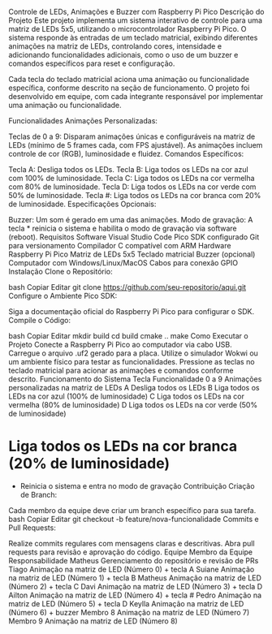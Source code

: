 Controle de LEDs, Animações e Buzzer com Raspberry Pi Pico
Descrição do Projeto
Este projeto implementa um sistema interativo de controle para uma matriz de LEDs 5x5, utilizando o microcontrolador Raspberry Pi Pico. O sistema responde às entradas de um teclado matricial, exibindo diferentes animações na matriz de LEDs, controlando cores, intensidade e adicionando funcionalidades adicionais, como o uso de um buzzer e comandos específicos para reset e configuração.

Cada tecla do teclado matricial aciona uma animação ou funcionalidade específica, conforme descrito na seção de funcionamento. O projeto foi desenvolvido em equipe, com cada integrante responsável por implementar uma animação ou funcionalidade.

Funcionalidades
Animações Personalizadas:

Teclas de 0 a 9: Disparam animações únicas e configuráveis na matriz de LEDs (mínimo de 5 frames cada, com FPS ajustável).
As animações incluem controle de cor (RGB), luminosidade e fluidez.
Comandos Específicos:

Tecla A: Desliga todos os LEDs.
Tecla B: Liga todos os LEDs na cor azul com 100% de luminosidade.
Tecla C: Liga todos os LEDs na cor vermelha com 80% de luminosidade.
Tecla D: Liga todos os LEDs na cor verde com 50% de luminosidade.
Tecla #: Liga todos os LEDs na cor branca com 20% de luminosidade.
Especificações Opcionais:

Buzzer: Um som é gerado em uma das animações.
Modo de gravação: A tecla * reinicia o sistema e habilita o modo de gravação via software (reboot).
Requisitos
Software
Visual Studio Code
Pico SDK configurado
Git para versionamento
Compilador C compatível com ARM
Hardware
Raspberry Pi Pico
Matriz de LEDs 5x5
Teclado matricial
Buzzer (opcional)
Computador com Windows/Linux/MacOS
Cabos para conexão GPIO
Instalação
Clone o Repositório:

bash
Copiar
Editar
git clone https://github.com/seu-repositorio/aqui.git
Configure o Ambiente Pico SDK:

Siga a documentação oficial do Raspberry Pi Pico para configurar o SDK.
Compile o Código:

bash
Copiar
Editar
mkdir build
cd build
cmake ..
make
Como Executar o Projeto
Conecte a Raspberry Pi Pico ao computador via cabo USB.
Carregue o arquivo .uf2 gerado para a placa.
Utilize o simulador Wokwi ou um ambiente físico para testar as funcionalidades.
Pressione as teclas no teclado matricial para acionar as animações e comandos conforme descrito.
Funcionamento do Sistema
Tecla	Funcionalidade
0 a 9	Animações personalizadas na matriz de LEDs
A	Desliga todos os LEDs
B	Liga todos os LEDs na cor azul (100% de luminosidade)
C	Liga todos os LEDs na cor vermelha (80% de luminosidade)
D	Liga todos os LEDs na cor verde (50% de luminosidade)
#	Liga todos os LEDs na cor branca (20% de luminosidade)
*	Reinicia o sistema e entra no modo de gravação
Contribuição
Criação de Branch:

Cada membro da equipe deve criar um branch específico para sua tarefa.
bash
Copiar
Editar
git checkout -b feature/nova-funcionalidade
Commits e Pull Requests:

Realize commits regulares com mensagens claras e descritivas.
Abra pull requests para revisão e aprovação do código.
Equipe
Membro da Equipe	Responsabilidade
Matheus	Gerenciamento do repositório e revisão de PRs
Tiago	Animação na matriz de LED (Número 0) + tecla A
Suiane	Animação na matriz de LED (Número 1) + tecla B
Matheus	Animação na matriz de LED (Número 2) + tecla C
Davi	Animação na matriz de LED (Número 3) + tecla D
Ailton	Animação na matriz de LED (Número 4) + tecla #
Pedro	Animação na matriz de LED (Número 5) + tecla D
Keylla	Animação na matriz de LED (Número 6) + buzzer
Membro 8	Animação na matriz de LED (Número 7)
Membro 9	Animação na matriz de LED (Número 8)
